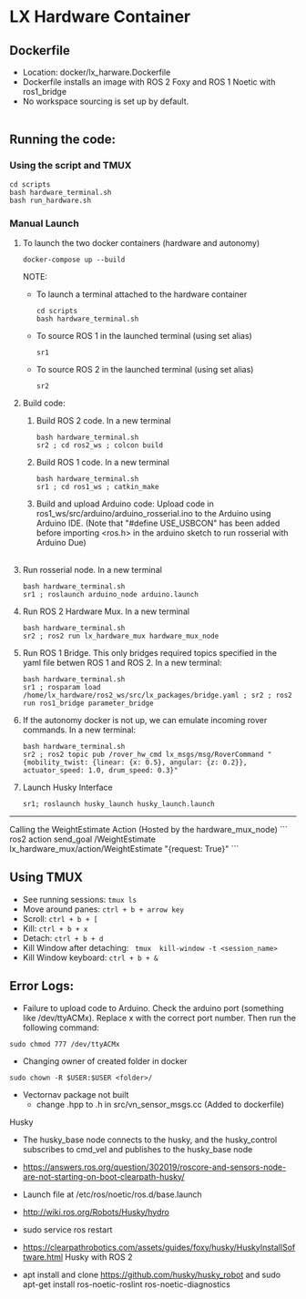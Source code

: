 # LX Hardware Container

## Dockerfile
- Location: docker/lx_harware.Dockerfile
- Dockerfile installs an image with ROS 2 Foxy and ROS 1 Noetic with ros1_bridge
- No workspace sourcing is set up by default.
<br> <br>


## Running the code:
### Using the script and TMUX 
```
cd scripts
bash hardware_terminal.sh
bash run_hardware.sh
```

### Manual Launch
1. To launch the two docker containers (hardware and autonomy) 
    ```
    docker-compose up --build
    ```

    NOTE: 
    - To launch a terminal attached to the hardware container
        ```
        cd scripts
        bash hardware_terminal.sh
        ```

    - To source ROS 1 in the launched terminal (using set alias)
        ``` 
        sr1
        ```
    - To source ROS 2 in the launched terminal (using set alias)
        ```
        sr2
        ```

2. Build code:
    1. Build ROS 2 code. In a new terminal
        ```
        bash hardware_terminal.sh
        sr2 ; cd ros2_ws ; colcon build
        ```
    2. Build ROS 1 code. In a new terminal
        ```
        bash hardware_terminal.sh
        sr1 ; cd ros1_ws ; catkin_make
        ```
    3. Build and upload Arduino code: Upload code in ros1_ws/src/arduino/arduino_rosserial.ino to the Arduino using Arduino IDE. (Note that "#define USE_USBCON" has been added before importing <ros.h> in the arduino sketch to run rosserial with Arduino Due) <br> <br>

2. Run rosserial node. In a new terminal
    ```
    bash hardware_terminal.sh
    sr1 ; roslaunch arduino_node arduino.launch
    ```

3. Run ROS 2 Hardware Mux. In a new terminal
    ```
    bash hardware_terminal.sh
    sr2 ; ros2 run lx_hardware_mux hardware_mux_node
    ```

4. Run ROS 1 Bridge. This only bridges required topics specified in the yaml file betwen ROS 1 and ROS 2. In a new terminal:
    ```
    bash hardware_terminal.sh
    sr1 ; rosparam load /home/lx_hardware/ros2_ws/src/lx_packages/bridge.yaml ; sr2 ; ros2 run ros1_bridge parameter_bridge
    ```

5. If the autonomy docker is not up, we can emulate incoming rover commands. In a new terminal:
    ```
    bash hardware_terminal.sh
    sr2 ; ros2 topic pub /rover_hw_cmd lx_msgs/msg/RoverCommand "{mobility_twist: {linear: {x: 0.5}, angular: {z: 0.2}}, actuator_speed: 1.0, drum_speed: 0.3}"
    ```
6. Launch Husky Interface
    ```
    sr1; roslaunch husky_launch husky_launch.launch
    ```

<hr>
Calling the WeightEstimate Action (Hosted by the hardware_mux_node)
```
ros2 action send_goal /WeightEstimate lx_hardware_mux/action/WeightEstimate "{request: True}"
```

## Using TMUX
- See running sessions: ``` tmux ls ```
- Move around panes: ``` ctrl + b + arrow key ```
- Scroll: ``` ctrl + b + [ ```
- Kill: ``` ctrl + b + x ```
- Detach: ``` ctrl + b + d ```
- Kill Window after detaching: ``` tmux  kill-window -t <session_name>```
- Kill Window keyboard: ``` ctrl + b + & ```

## Error Logs:
- Failure to upload code to Arduino. Check the arduino port (something like /dev/ttyACMx). Replace x with the correct port number. Then run the following command:
```
sudo chmod 777 /dev/ttyACMx
```
- Changing owner of created folder in docker
```
sudo chown -R $USER:$USER <folder>/
```
- Vectornav package not built
    - change .hpp to .h in src/vn_sensor_msgs.cc (Added to dockerfile)

Husky
- The husky_base node connects to the husky, and the husky_control subscribes to cmd_vel and publishes to the husky_base node
- https://answers.ros.org/question/302019/roscore-and-sensors-node-are-not-starting-on-boot-clearpath-husky/
- Launch file at /etc/ros/noetic/ros.d/base.launch
- http://wiki.ros.org/Robots/Husky/hydro
- sudo service ros restart
- https://clearpathrobotics.com/assets/guides/foxy/husky/HuskyInstallSoftware.html Husky with ROS 2

- apt install and clone https://github.com/husky/husky_robot and sudo apt-get install ros-noetic-roslint ros-noetic-diagnostics